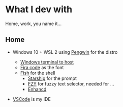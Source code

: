 # What I dev with

Home, work, you name it...

## Home

- Windows 10 + WSL 2 using [Pengwin](https://www.whitewaterfoundry.com/) for the distro
  - [Windows terminal to host](https://www.microsoft.com/en-us/p/windows-terminal/9n0dx20hk701)
  - [Fira code](https://github.com/tonsky/FiraCode) as the font
  - [Fish](http://fishshell.com/) for the shell  
    - [Starship](https://starship.rs/) for the prompt
    - [FZY](https://github.com/jhawthorn/fzy) for fuzzy text selector, needed for ...
    - [Enhancd](https://github.com/b4b4r07/enhancd)
  
- [VSCode](https://code.visualstudio.com/) is my IDE
